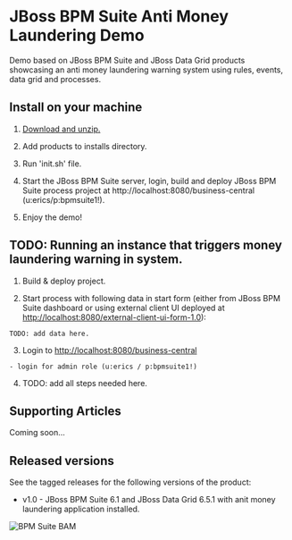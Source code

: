 JBoss BPM Suite Anti Money Laundering Demo
==========================================
Demo based on JBoss BPM Suite and JBoss Data Grid products showcasing an anti money laundering warning system
using rules, events, data grid and processes.


Install on your machine
-----------------------
1. [Download and unzip.](https://github.com/eschabel/bpms-anti-money-laundering-demo/archive/master.zip)

2. Add products to installs directory.

3. Run 'init.sh' file.

4. Start the JBoss BPM Suite server, login, build and deploy JBoss BPM Suite process project at http://localhost:8080/business-central (u:erics/p:bpmsuite1!).

5. Enjoy the demo!


TODO: Running an instance that triggers money laundering warning in system.
---------------------------------------------------------------------
1. Build & deploy project.

2. Start process with following data in start form (either from JBoss BPM Suite dashboard or using external client
	 UI deployed at [http://localhost:8080/external-client-ui-form-1.0](http://localhost:8080/external-client-ui-form-1.0)):

  ```
  TODO: add data here.
  ```

3. Login to [http://localhost:8080/business-central](http://localhost:8080/business-central)

  ```
  - login for admin role (u:erics / p:bpmsuite1!)
  ```

4. TODO: add all steps needed here.


Supporting Articles
-------------------
Coming soon...


Released versions
-----------------
See the tagged releases for the following versions of the product:

- v1.0 - JBoss BPM Suite 6.1 and JBoss Data Grid 6.5.1 with anit money laundering application installed.

![BPM Suite BAM](https://raw.githubusercontent.com/eschabell/bpms-anti-money-laundering-demo/master/docs/demo-images/mock-bpm-data.png?raw=true)

